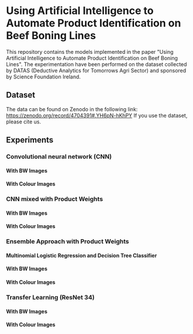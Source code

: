 # Using Artificial Intelligence to Automate Product Identification on Beef Boning Lines

This repository contains the models implemented in the paper "Using Artificial Intelligence to Automate Product Identification on Beef Boning Lines". The experimentation have been performed on the dataset collected by DATAS (Deductive Analytics for Tomorrows Agri Sector) and sponsored by Science Foundation Ireland.

## Dataset
The data can be found on Zenodo in the following link: https://zenodo.org/record/4704391#.YH6pN-hKhPY
If you use the dataset, please cite us.

## Experiments


### Convolutional neural network (CNN)
#### With BW Images


#### With Colour Images

### CNN mixed with Product Weights
#### With BW Images

#### With Colour Images

### Ensemble Approach with Product Weights
#### Multinomial Logistic Regression and Decision Tree Classifier

#### With BW Images

#### With Colour Images

### Transfer Learning (ResNet 34)
#### With BW Images

#### With Colour Images
